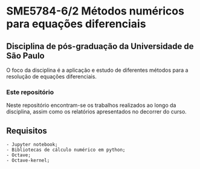 # SME5784-6/2 Métodos numéricos para equações diferenciais 
## Disciplina de pós-graduação da Universidade de São Paulo

O foco da disciplina é a aplicação e estudo de diferentes métodos para a resolução de equações diferenciais. 

### Este repositório

Neste repositório encontram-se os trabalhos realizados ao longo da disciplina, assim como os relatórios apresentados no decorrer do curso. 

## Requisitos
    - Jupyter notebook;
    - Bibliotecas de cálculo numérico em python;
    - Octave;
    - Octave-kernel;

